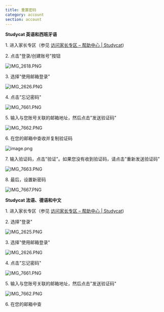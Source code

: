 ```yaml
---
title: 重置密码
category: account
section: account
---
```

 


**Studycat 英语和西班牙语**


1\. 进入家长专区（参见 [访问家长专区 – 帮助中心 \| Studycat](https://help.studycat.com/hc/en-us/articles/34518228622105/preview/eyJhbGciOiJIUzI1NiJ9.eyJpZCI6MzQ1MTgyMjg2MjIxMDUsImV4cCI6MTcyMDQxMjU1MX0.8DEe5gqzcwGhn9YtGOdFZJbwEjnL1d_JV4GHmWuDeF8))


2\. 点击"登录/创建账号"按钮


![IMG_2618.PNG](https://help.studycat.com/hc/article_attachments/34482878992025)


3\. 选择"使用邮箱登录"


![IMG_2626.PNG](https://help.studycat.com/hc/article_attachments/34482878995737)


4\. 点击"忘记密码"


![IMG_7661.PNG](https://help.studycat.com/hc/article_attachments/34469007160729)


5\. 输入与您账号关联的邮箱地址，然后点击"发送验证码"


![IMG_7662.PNG](https://help.studycat.com/hc/article_attachments/34469007168281)


6\. 在您的邮箱中查收并复制验证码


![image.png](https://help.studycat.com/hc/article_attachments/34469007171481)


7\. 输入验证码，点击"验证"。如果您没有收到验证码，请点击"重新发送验证码"


![IMG_7663.PNG](https://help.studycat.com/hc/article_attachments/34469007173273)


8\. 最后，设置新密码


![IMG_7667.PNG](https://help.studycat.com/hc/article_attachments/34469053229337)


 


**Studycat 法语、德语和中文**


1\. 进入家长专区（参见 [访问家长专区 – 帮助中心 \| Studycat](https://help.studycat.com/hc/en-us/articles/34518228622105/preview/eyJhbGciOiJIUzI1NiJ9.eyJpZCI6MzQ1MTgyMjg2MjIxMDUsImV4cCI6MTcyMDQxMjU1MX0.8DEe5gqzcwGhn9YtGOdFZJbwEjnL1d_JV4GHmWuDeF8))


2\. 选择"登录"


![IMG_2625.PNG](https://help.studycat.com/hc/article_attachments/34482879039257)


3\. 选择"使用邮箱登录"


![IMG_2626.PNG](https://help.studycat.com/hc/article_attachments/34482878995737)


4\. 点击"忘记密码"


![IMG_7661.PNG](https://help.studycat.com/hc/article_attachments/34469007160729)


5\. 输入与您账号关联的邮箱地址，然后点击"发送验证码"


![IMG_7662.PNG](https://help.studycat.com/hc/article_attachments/34469007168281)


6\. 在您的邮箱中查
